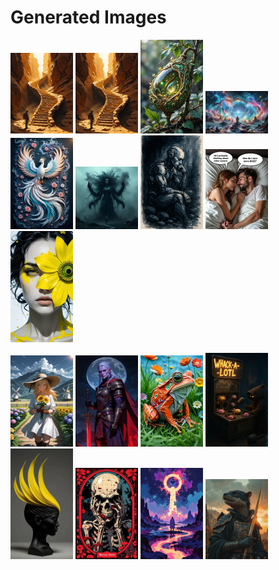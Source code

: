 # Generated Images



<img src="2025_10_08_01_thumb.webp" width="100"/> <img src="2025_10_08_02_thumb.webp" width="100"/> <img src="2025_10_08_03_thumb.webp" width="100"/> <img src="2025_10_08_04_thumb.webp" width="100"/> <img src="2025_10_08_05_thumb.webp" width="100"/> <img src="2025_10_08_06_thumb.webp" width="100"/> <img src="2025_10_08_07_thumb.webp" width="100"/> <img src="2025_10_08_08_thumb.webp" width="100"/> <img src="2025_10_08_09_thumb.webp" width="100"/>

<img src="2025_10_08_10_thumb.webp" width="100"/> <img src="2025_10_08_11_thumb.webp" width="100"/> <img src="2025_10_08_12_thumb.webp" width="100"/> <img src="2025_10_08_13_thumb.webp" width="100"/> <img src="2025_10_08_14_thumb.webp" width="100"/> <img src="2025_10_08_15_thumb.webp" width="100"/> <img src="2025_10_08_16_thumb.webp" width="100"/> <img src="2025_10_08_17_thumb.webp" width="100"/>